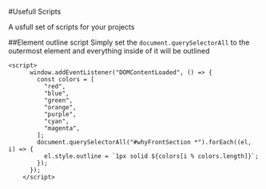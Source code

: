 #Usefull Scripts

A usfull set of scripts for your projects

##Element outline script
Simply set the `document.querySelectorAll` to the outermost element and everything inside of it will be outlined
```
<script>
      window.addEventListener("DOMContentLoaded", () => {
        const colors = [
          "red",
          "blue",
          "green",
          "orange",
          "purple",
          "cyan",
          "magenta",
        ];
        document.querySelectorAll("#whyFrontSection *").forEach((el, i) => {
          el.style.outline = `1px solid ${colors[i % colors.length]}`;
        });
      });
    </script>
```
